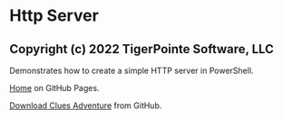 # Http Server

## Copyright (c) 2022 TigerPointe Software, LLC

Demonstrates how to create a simple HTTP server in PowerShell.

[Home](https://tigerpointe.github.io/Http-Server) on GitHub Pages.

[Download Clues Adventure](https://github.com/tigerpointe/Http-Server) from GitHub.
